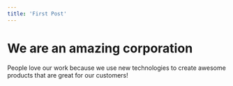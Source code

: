 ```yaml
---
title: 'First Post'
---
```

# We are an amazing corporation

People love our work because we use new technologies to create
awesome products that are great for our customers!